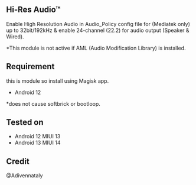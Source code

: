 ## Hi-Res Audio™
 Enable High Resolution Audio in Audio_Policy config file for (Mediatek only) up to 32bit/192kHz & enable 24-channel (22.2) for audio output (Speaker & Wired).

 *This module is not active if AML (Audio Modification Library) is installed.
## Requirement
 this is module so install using Magisk app.
  - Android 12
  
 *does not cause softbrick or bootloop.

## Tested on
  - Android 12 MIUI 13
  - Android 13 MIUI 14

## Credit
@Adivennataly
